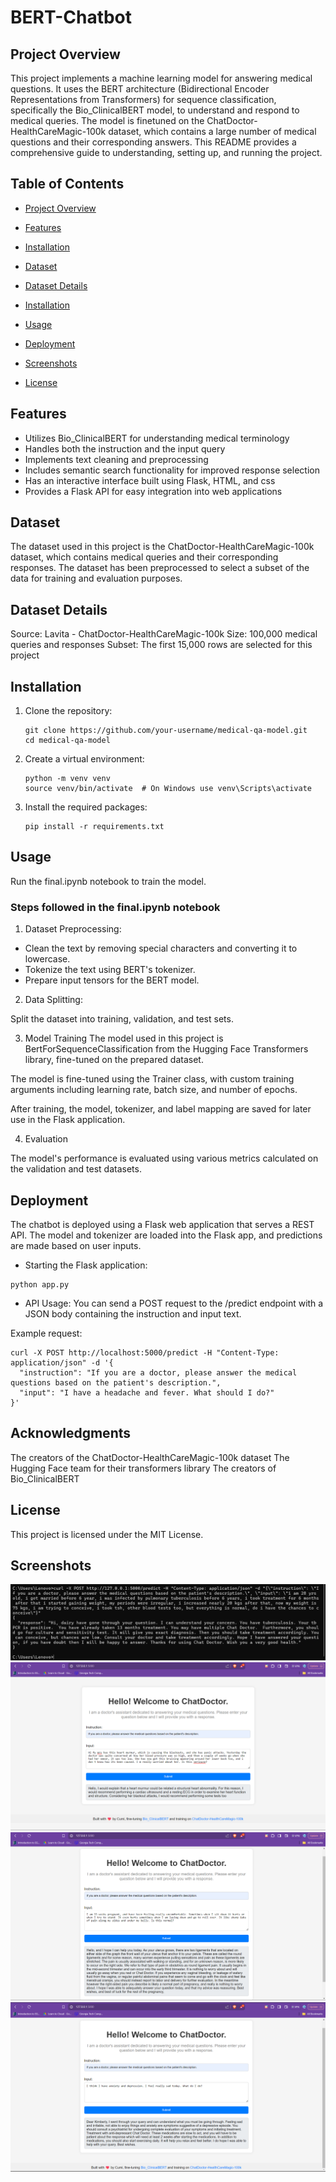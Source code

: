 # BERT-Chatbot

## Project Overview

This project implements a machine learning model for answering medical questions. It uses the BERT architecture (Bidirectional Encoder Representations from Transformers) for sequence classification, specifically the Bio_ClinicalBERT model, to understand and respond to medical queries. The model is finetuned on the ChatDoctor-HealthCareMagic-100k dataset, which contains a large number of medical questions and their corresponding answers. This README provides a comprehensive guide to understanding, setting up, and running the project.

## Table of Contents

- [Project Overview](#project-overview)
- [Features](#features)
- [Installation](#installation)

- [Dataset](#dataset)
- [Dataset Details](#dataset-details)
- [Installation](#installation)
- [Usage](#usage)
- [Deployment](#deployment)
- [Screenshots](#screenshots)
- [License](#license)

## Features

- Utilizes Bio_ClinicalBERT for understanding medical terminology
- Handles both the instruction and the input query
- Implements text cleaning and preprocessing
- Includes semantic search functionality for improved response selection
- Has an interactive interface built using Flask, HTML, and css
- Provides a Flask API for easy integration into web applications

## Dataset

The dataset used in this project is the ChatDoctor-HealthCareMagic-100k dataset, which contains medical queries and their corresponding responses. The dataset has been preprocessed to select a subset of the data for training and evaluation purposes.

## Dataset Details
Source: Lavita - ChatDoctor-HealthCareMagic-100k
Size: 100,000 medical queries and responses
Subset: The first 15,000 rows are selected for this project

## Installation

1. Clone the repository:
   ```
   git clone https://github.com/your-username/medical-qa-model.git
   cd medical-qa-model
   ```
   
2. Create a virtual environment:
   ```
   python -m venv venv
   source venv/bin/activate  # On Windows use venv\Scripts\activate
   ```
   
3. Install the required packages:
   ```
   pip install -r requirements.txt
   ```

## Usage

Run the final.ipynb notebook to train the model.

### Steps followed in the final.ipynb notebook

1. Dataset Preprocessing:

- Clean the text by removing special characters and converting it to lowercase.
- Tokenize the text using BERT's tokenizer.
- Prepare input tensors for the BERT model.

2. Data Splitting:

Split the dataset into training, validation, and test sets.

3. Model Training
The model used in this project is BertForSequenceClassification from the Hugging Face Transformers library, fine-tuned on the prepared dataset.

The model is fine-tuned using the Trainer class, with custom training arguments including learning rate, batch size, and number of epochs. 

After training, the model, tokenizer, and label mapping are saved for later use in the Flask application.

4. Evaluation

The model's performance is evaluated using various metrics calculated on the validation and test datasets.


## Deployment
The chatbot is deployed using a Flask web application that serves a REST API. The model and tokenizer are loaded into the Flask app, and predictions are made based on user inputs.

- Starting the Flask application:
```
python app.py
```

- API Usage:
You can send a POST request to the /predict endpoint with a JSON body containing the instruction and input text.

Example request:

```
curl -X POST http://localhost:5000/predict -H "Content-Type: application/json" -d '{
  "instruction": "If you are a doctor, please answer the medical questions based on the patient's description.",
  "input": "I have a headache and fever. What should I do?"
}'
```

## Acknowledgments

The creators of the ChatDoctor-HealthCareMagic-100k dataset
The Hugging Face team for their transformers library
The creators of Bio_ClinicalBERT

## License
This project is licensed under the MIT License.

## Screenshots
![Terminal](./screenshots/terminal.png)
![Query 1](./screenshots/1.png)
![Query 2](./screenshots/2.png)
![New query](./screenshots/new-question.png)
